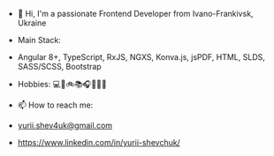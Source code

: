 - 👋 Hi, I'm a passionate Frontend Developer from Ivano-Frankivsk, Ukraine
- Main Stack:
- Angular 8+, TypeScript, RxJS, NGXS, Konva.js, jsPDF, HTML, SLDS, SASS/SCSS, Bootstrap
- Hobbies: 💻🥦🚲📚🎧🧘🏻‍♂️

- 📫 How to reach me:
- yurii.shev4uk@gmail.com
- https://www.linkedin.com/in/yurii-shevchuk/
      
<!---
YuriShevchuk/YuriShevchuk is a ✨ special ✨ repository because its `README.md` (this file) appears on your GitHub profile.
You can click the Preview link to take a look at your changes.
--->
